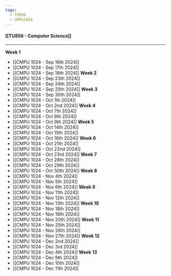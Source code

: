 ```yaml
---
tags:
  - TU856
  - CMPU1024
---
```

#### [[TU856 - Computer Science]]

---

**Week 1**
- [[CMPU 1024 - Sep 16th 2024]]
- [[CMPU 1024 - Sep 17th 2024]]
- [[CMPU 1024 - Sep 18th 2024]]
**Week 2**
- [[CMPU 1024 - Sep 23th 2024]]
- [[CMPU 1024 - Sep 24th 2024]]
- [[CMPU 1024 - Sep 25th 2024]]
**Week 3**
- [[CMPU 1024 - Sep 30th 2024]]
- [[CMPU 1024 - Oct 1th 2024]]
- [[CMPU 1024 - Oct 2nd 2024]]
**Week 4**
- [[CMPU 1024 - Oct 7th 2024]]
- [[CMPU 1024 - Oct 8th 2024]]
- [[CMPU 1024 - Oct 9th 2024]]
**Week 5**
- [[CMPU 1024 - Oct 14th 2024]]
- [[CMPU 1024 - Oct 15th 2024]]
- [[CMPU 1024 - Oct 16th 2024]]
**Week 6**
- [[CMPU 1024 - Oct 21th 2024]]
- [[CMPU 1024 - Oct 22nd 2024]]
- [[CMPU 1024 - Oct 23rd 2024]]
**Week 7**
- [[CMPU 1024 - Oct 28th 2024]]
- [[CMPU 1024 - Oct 29th 2024]]
- [[CMPU 1024 - Oct 30th 2024]]
**Week 8**
- [[CMPU 1024 - Nov 4th 2024]]
- [[CMPU 1024 - Nov 5th 2024]]
- [[CMPU 1024 - Nov 6th 2024]]
**Week 9**
- [[CMPU 1024 - Nov 11th 2024]]
- [[CMPU 1024 - Nov 12th 2024]]
- [[CMPU 1024 - Nov 13th 2024]]
**Week 10**
- [[CMPU 1024 - Nov 18th 2024]]
- [[CMPU 1024 - Nov 19th 2024]]
- [[CMPU 1024 - Nov 20th 2024]]
**Week 11**
- [[CMPU 1024 - Nov 25th 2024]]
- [[CMPU 1024 - Nov 26th 2024]]
- [[CMPU 1024 - Nov 27th 2024]]
**Week 12**
- [[CMPU 1024 - Dec 2nd 2024]]
- [[CMPU 1024 - Dec 3rd 2024]]
- [[CMPU 1024 - Dec 4th 2024]]
**Week 13**
- [[CMPU 1024 - Dec 9th 2024]]
- [[CMPU 1024 - Dec 10th 2024]]
- [[CMPU 1024 - Dec 11th 2024]]
